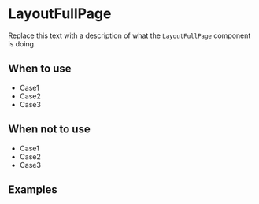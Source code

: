 # LayoutFullPage

Replace this text with a description of what the `LayoutFullPage` component is doing.

## When to use

- Case1
- Case2
- Case3

## When not to use

- Case1
- Case2
- Case3

## Examples
